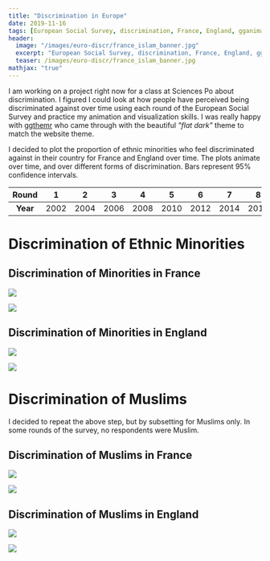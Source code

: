```yaml
---
title: "Discrimination in Europe"
date: 2019-11-16
tags: [European Social Survey, discrimination, France, England, gganimate, ggplot2, R]
header:
  image: "/images/euro-discr/france_islam_banner.jpg"
  excerpt: "European Social Survey, discrimination, France, England, gganimate, ggthemr, ggplot2, R"
  teaser: /images/euro-discr/france_islam_banner.jpg
mathjax: "true"
---
```


I am working on a project right now for a class at Sciences Po about discrimination. I figured I could look at how people have perceived being discriminated against over time using each round of the European Social Survey and practice my animation and visualization skills. I was really happy with [ggthemr](https://github.com/cttobin/ggthemr) who came through with the beautiful *"flat dark"* theme to match the website theme. 

I decided to plot the proportion of ethnic minorities who feel discriminated against in their country for France and England over time. The plots animate over time, and over different forms of discrimination. Bars represent 95% confidence intervals. 

| Round | 1 | 2 | 3 | 4 | 5 | 6 | 7 | 8 | 9 |
|:-----:|:-----:|:-----:|:-----:|:-----:|:-----:|:-----:|:-----:|:-----:|:-----:|
| **Year** | 2002 | 2004 | 2006 | 2008 | 2010 | 2012 | 2014 | 2016 | 2018 |

# Discrimination of Ethnic Minorities

## Discrimination of Minorities in France
![](https://i.imgur.com/UTiWXh9.gif)

![](https://i.imgur.com/oMJYGXS.gif)

## Discrimination of Minorities in England
![](https://i.imgur.com/hACryzm.gif)

![](https://i.imgur.com/4HHaUGr.gif)

# Discrimination of Muslims
I decided to repeat the above step, but by subsetting for Muslims only. In some rounds of the survey, no respondents were Muslim.

## Discrimination of Muslims in France
![](https://i.imgur.com/kQK7Gbx.gif)

![](https://i.imgur.com/NfPcjp7.gif)

## Discrimination of Muslims in England
![](https://i.imgur.com/pY47OiF.gif)

![](https://i.imgur.com/2TV41j8.gif)
